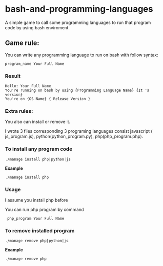 bash-and-programming-languages
==============================

A simple game to call some programming languages to run that program code by using bash enviroment.

## Game rule:
You can write any programming language to run on bash with follow syntax:

```
program_name Your Full Name
```
### Result


```
Hello: Your Full Name
You're running on bash by using {Programming Language Name} {It 's version}
You're on {OS Name} { Release Version }
```

### Extra rules:
You also can install or remove it.

I wrote 3 files corresponding 3 programing languages consist javascript ( js_program.js), python(python_program.py), php(php_program.php).
### To install any program code

```
./manage install php|python|js
```

**Example**

```
./manage install php
```

### Usage
I assume you install php before

You can run php program by command

```
 php_program Your Full Name
```

### To remove installed program
```
./manage remove php|python|js
```

**Example**

```
./manage remove php
```
